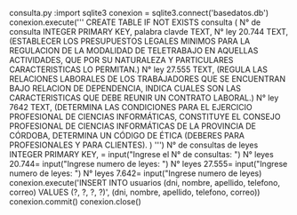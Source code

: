 consulta.py 
:import sqlite3
conexion = sqlite3.connect('basedatos.db')
conexion.execute('''
    CREATE TABLE IF NOT EXISTS consulta (
        N° de consulta INTEGER PRIMARY KEY,
        palabra clavde TEXT,
        N° ley 20.744 TEXT, (ESTABLECER LOS PRESUPUESTOS LEGALES MINIMOS PARA LA REGULACION DE LA MODALIDAD DE TELETRABAJO EN AQUELLAS ACTIVIDADES, QUE POR SU NATURALEZA Y PARTICULARES CARACTERISTICAS LO PERMITAN.)
        N° ley 27.555 TEXT, (REGULA LAS RELACIONES LABORALES DE LOS TRABAJADORES QUE SE ENCUENTRAN BAJO RELACION DE DEPENDENCIA, INDICA  CUALES SON LAS CARACTERISTICAS QUE DEBE REUNIR UN CONTRATO LABORAL.)
        N° ley 7642 TEXT,   (DETERMINA LAS CONDICIONES PARA EL EJERCICIO PROFESIONAL DE CIENCIAS INFORMÁTICAS, CONSTITUYE EL CONSEJO PROFESIONAL DE CIENCIAS INFORMÁTICAS DE LA PROVINCIA DE CÓRDOBA, DETERMINA UN CÓDIGO DE ÉTICA (DEBERES PARA PROFESIONALES Y PARA CLIENTES).
    )
''')
N° de consultas de leyes INTEGER PRIMARY KEY, = input("Ingrese el N° de consultas: ")
N° leyes 20.744= input("Ingrese numero de leyes: ")
N° leyes 27.555= input("Ingrese numero de leyes: ")
N° leyes 7.642= input("Ingrese numero de leyes)
conexion.execute('INSERT INTO usuarios (dni, nombre, apellido, telefono, correo) VALUES (?, ?, ?, ?)', (dni, nombre, apellido, telefono, correo))
conexion.commit()
conexion.close()
